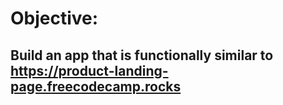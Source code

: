 # Objective: 
## Build an app that is functionally similar to https://product-landing-page.freecodecamp.rocks
